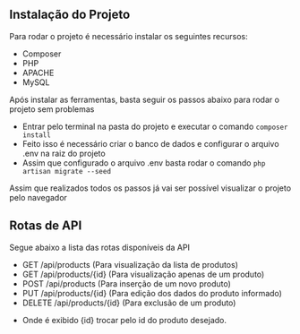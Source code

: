 ## Instalação do Projeto

Para rodar o projeto é necessário instalar os seguintes recursos:

- Composer
- PHP
- APACHE
- MySQL

Após instalar as ferramentas, basta seguir os passos abaixo para rodar o projeto sem problemas

- Entrar pelo terminal na pasta do projeto e executar o comando ```composer install```
- Feito isso é necessário criar o banco de dados e configurar o arquivo .env na raiz do projeto
- Assim que configurado o arquivo .env basta rodar o comando ```php artisan migrate --seed```

Assim que realizados todos os passos já vai ser possível visualizar o projeto pelo navegador

## Rotas de API

Segue abaixo a lista das rotas disponíveis da API

- GET /api/products (Para visualização da lista de produtos)
- GET /api/products/{id} (Para visualização apenas de um produto)
- POST /api/products (Para inserção de um novo produto)
- PUT /api/products/{id} (Para edição dos dados do produto informado)
- DELETE /api/products/{id} (Para exclusão de um produto)

* Onde é exibido {id} trocar pelo id do produto desejado.
